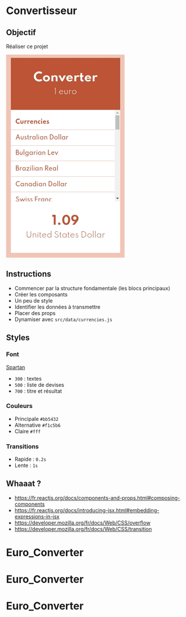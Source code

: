 # Convertisseur

## Objectif

Réaliser ce projet

![](resultat.gif)

## Instructions

- Commencer par la structure fondamentale (les blocs principaux)
- Créer les composants
- Un peu de style
- Identifier les données à transmettre
- Placer des props
- Dynamiser avec `src/data/currencies.js`

## Styles

### Font

[Spartan](https://fonts.google.com/?query=spartan)
- `300` : textes
- `500` : liste de devises
- `700` : titre et résultat

### Couleurs

- Principale `#bb5432`
- Alternative `#f1c5b6`
- Claire `#fff`

### Transitions

- Rapide : `0.2s`
- Lente : `1s`


## Whaaat ?

- https://fr.reactjs.org/docs/components-and-props.html#composing-components
- https://fr.reactjs.org/docs/introducing-jsx.html#embedding-expressions-in-jsx
- https://developer.mozilla.org/fr/docs/Web/CSS/overflow
- https://developer.mozilla.org/fr/docs/Web/CSS/transition
# Euro_Converter
# Euro_Converter
# Euro_Converter
